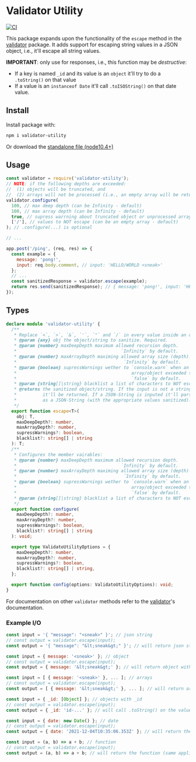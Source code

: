 # Validator Utility

[![CI](https://circleci.com/gh/DustinDiazLopez/validator-utility.svg?style=svg)](https://circleci.com/gh/DustinDiazLopez/validator-utility)

This package expands upon the functionality of the `escape` method in the [validator](https://www.npmjs.com/package/validator) package. It adds support for escaping string values in a JSON object, i.e., it'll escape all string values.

**IMPORTANT**: only use for responses, i.e., this function may be *destructive*:

- If a key is named `_id` and its value is an `object` it'll try to do a `.toString()` on that value
- If a value is an `instanceof Date` it'll call `.toISOString()` on that date value.

## Install

Install package with:

```bash
npm i validator-utility
```

Or download the [standalone file (node10.4+)](./build/node/10.4/validatorUtility.js)

## Usage

```js
const validator = require('validator-utility');
// NOTE: if the following depths are exceeded:
//  (1) objects will be truncated, and 
//  (2) arrays will not be processed (i.e., an empty array will be returned).
validator.configure(
  100, // max deep depth (can be Infinity - default)
  100, // max array depth (can be Infinity - default)
  true, // supress warrning about truncated object or unprocessed arrays (false - default)
  ['/'], // values to NOT escape (can be an empty array - default)
); // .configure(...) is optional

// ...

app.post('/ping', (req, res) => {
  const example = {
    message: 'pong!',
    input: req.body.comment, // input: 'HELLO/WORLD <sneak>'
  };
  // ...
  const sanitizedResponse = validator.escape(example);
  return res.send(sanitizedResponse); // { message: 'pong!', input: 'HELLO/WORLD &lt;sneak&gt;'}
});
```

## Types

```ts
declare module 'validator-utility' {
  /**
   * Replace `<`, `>`, `&`, `'`, `"` and `/` in every value inside an object/array/string
   * @param {any} obj the object/string to sanitize. Required.
   * @param {number} maxDeepDepth maximum allowed recursion depth.
   *                                        `Infinity` by default.
   * @param {number} maxArrayDepth maximing allowed array size (depth).
   *                                         `Infinity` by default.
   * @param {boolean} supressWarnings wether to `console.warn` when an
   *                                            array/object exceeded the max depth.
   *                                            `false` by default.
   * @param {string[]|string} blacklist a list of characters to NOT escape.
   * @returns the sanitized object/string. If the input is not a string or an object
   *          it'll be returned. If a JSON-String is inputed it'll parse it and return it back
   *          as a JSON-String (with the appropriate values sanitized).
   */
  export function escape<T>(
    obj: T,
    maxDeepDepth?: number,
    maxArrayDepth?: number,
    supressWarnings?: boolean,
    blacklist?: string[] | string
  ): T;
  /**
   * Configures the member vairables:
   * @param {number} maxDeepDepth maximum allowed recursion depth.
   *                                        `Infinity` by default.
   * @param {number} maxArrayDepth maximing allowed array size (depth).
   *                                         `Infinity` by default.
   * @param {boolean} supressWarnings wether to `console.warn` when an
   *                                            array/object exceeded the max depth.
   *                                            `false` by default.
   * @param {string[]|string} blacklist a list of characters to NOT escape.
   */
  export function configure(
    maxDeepDepth?: number,
    maxArrayDepth?: number,
    supressWarnings?: boolean,
    blacklist?: string[] | string
  ): void;

  export type ValidatoUtilityOptions = {
    maxDeepDepth?: number,
    maxArrayDepth?: number,
    supressWarnings?: boolean,
    blacklist?: string[] | string,
  };

  export function config(options: ValidatoUtilityOptions): void;
}

```

For documentation on other `validator` methods refer to the [validator](https://www.npmjs.com/package/validator)'s documentation.

### Example I/O

```js
const input = '{ "message": "<sneak>" }'; // json string
// const output = validator.escape(input);
const output = '{ "message": "&lt;sneak&gt;" }'; // will return json string with appropriate values sanitized
```

```js
const input = { message: '<sneak>' }; // object
// const output = validator.escape(input);
const output = { message: '&lt;sneak&gt;' }; // will return object with appropriate values sanitized
```

```js
const input = [ { message: '<sneak>' }, ... ]; // arrays
// const output = validator.escape(input);
const output = [ { message: '&lt;sneak&gt;' }, ... ]; // will return array with appropriate values sanitized
```

```js
const input = { _id: [Object] }; // objects with _id
// const output = validator.escape(input);
const output = { _id: 'id-...' }; // will call .toString() on the value of _id
```

```js
const input = { date: new Date() }; // date
// const output = validator.escape(input);
const output = { date: '2021-12-04T10:35:06.353Z' }; // will return the date as an ISO string
```

```js
const input = (a, b) => a + b; // function
// const output = validator.escape(input);
const output = (a, b) => a + b; // will return the function (same applies for things that are not objects or strings)
```

